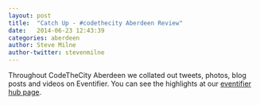 ```yaml
---
layout: post
title:  "Catch Up - #codethecity Aberdeen Review"
date:   2014-06-23 12:43:39
categories: aberdeen
author: Steve Milne
author-twitter: stevenmilne
---
```


Throughout CodeTheCity Aberdeen we collated out tweets, photos, blog posts and videos on Eventifier. You can see the highlights  at our <a href="http://eventifier.co/event/codethecity">eventifier hub page</a>.
 